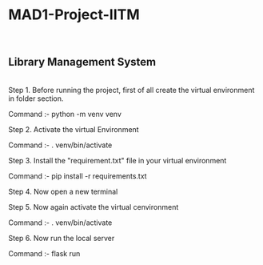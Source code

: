# MAD1-Project-IITM

<br>
<h2>Library Management System</h2>

<br>
Step 1. Before running the project, first of all create the virtual environment in folder section.

Command :- python -m venv venv

Step 2. Activate the virtual Environment

Command :- . venv/bin/activate

Step 3. Install the "requirement.txt" file in your virtual environment

Command :- pip install -r requirements.txt

Step 4. Now open a new terminal

Step 5. Now again activate the virtual cenvironment

Command :- . venv/bin/activate

Step 6. Now run the local server

Command :- flask run


